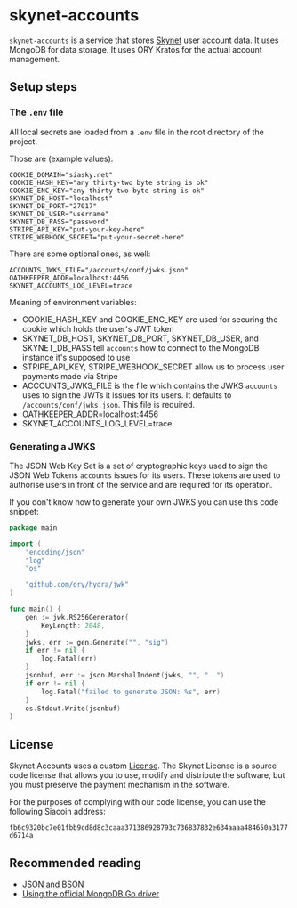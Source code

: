 # skynet-accounts

`skynet-accounts` is a service that stores [Skynet](https://siasky.net) user account data. It uses MongoDB for data
storage. It uses ORY Kratos for the actual account management.

## Setup steps

### The `.env` file

All local secrets are loaded from a `.env` file in the root directory of the project.

Those are (example values):

```.env
COOKIE_DOMAIN="siasky.net"
COOKIE_HASH_KEY="any thirty-two byte string is ok"
COOKIE_ENC_KEY="any thirty-two byte string is ok"
SKYNET_DB_HOST="localhost"
SKYNET_DB_PORT="27017"
SKYNET_DB_USER="username"
SKYNET_DB_PASS="password"
STRIPE_API_KEY="put-your-key-here"
STRIPE_WEBHOOK_SECRET="put-your-secret-here"
```

There are some optional ones, as well:

```.env
ACCOUNTS_JWKS_FILE="/accounts/conf/jwks.json"
OATHKEEPER_ADDR=localhost:4456
SKYNET_ACCOUNTS_LOG_LEVEL=trace
```

Meaning of environment variables:

* COOKIE_HASH_KEY and COOKIE_ENC_KEY are used for securing the cookie which holds the user's JWT token
* SKYNET_DB_HOST, SKYNET_DB_PORT, SKYNET_DB_USER, and SKYNET_DB_PASS tell `accounts` how to connect to the MongoDB
  instance it's supposed to use
* STRIPE_API_KEY, STRIPE_WEBHOOK_SECRET allow us to process user payments made via Stripe
* ACCOUNTS_JWKS_FILE is the file which contains the JWKS `accounts` uses to sign the JWTs it issues for its users. It
  defaults to `/accounts/conf/jwks.json`. This file is required.
* OATHKEEPER_ADDR=localhost:4456
* SKYNET_ACCOUNTS_LOG_LEVEL=trace

### Generating a JWKS

The JSON Web Key Set is a set of cryptographic keys used to sign the JSON Web Tokens `accounts` issues for its users.
These tokens are used to authorise users in front of the service and are required for its operation.

If you don't know how to generate your own JWKS you can use this code snippet:

```go
package main

import (
	"encoding/json"
	"log"
	"os"

	"github.com/ory/hydra/jwk"
)

func main() {
	gen := jwk.RS256Generator{
		KeyLength: 2048,
	}
	jwks, err := gen.Generate("", "sig")
	if err != nil {
		log.Fatal(err)
	}
	jsonbuf, err := json.MarshalIndent(jwks, "", "  ")
	if err != nil {
		log.Fatal("failed to generate JSON: %s", err)
	}
	os.Stdout.Write(jsonbuf)
}
```

## License

Skynet Accounts uses a custom [License](./LICENSE.md). The Skynet License is a source code license that allows you to
use, modify and distribute the software, but you must preserve the payment mechanism in the software.

For the purposes of complying with our code license, you can use the following Siacoin address:

`fb6c9320bc7e01fbb9cd8d8c3caaa371386928793c736837832e634aaaa484650a3177d6714a`

## Recommended reading

- [JSON and BSON](https://www.mongodb.com/json-and-bson)
- [Using the official MongoDB Go driver](https://vkt.sh/go-mongodb-driver-cookbook/)
